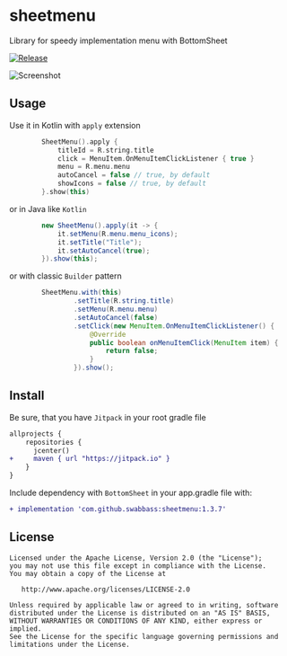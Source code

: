 # sheetmenu
Library for speedy implementation menu with BottomSheet

[![Release](https://jitpack.io/v/whalemare/sheetmenu.svg)](https://jitpack.io/#whalemare/sheetmenu)

![Screenshot](screens/1.3.2.gif)

Usage
-----

Use it in Kotlin with `apply` extension

```kotlin
        SheetMenu().apply {
            titleId = R.string.title
            click = MenuItem.OnMenuItemClickListener { true }
            menu = R.menu.menu
            autoCancel = false // true, by default
            showIcons = false // true, by default
        }.show(this)
```

or in Java like `Kotlin`

```java
        new SheetMenu().apply(it -> {
            it.setMenu(R.menu.menu_icons);
            it.setTitle("Title");
            it.setAutoCancel(true); 
        }).show(this);
```

or with classic `Builder` pattern 

```java
        SheetMenu.with(this)
                .setTitle(R.string.title)
                .setMenu(R.menu.menu)
                .setAutoCancel(false)
                .setClick(new MenuItem.OnMenuItemClickListener() {
                    @Override
                    public boolean onMenuItemClick(MenuItem item) {
                        return false;
                    }
                }).show();
```

Install
-------

Be sure, that you have `Jitpack` in your root gradle file

```diff
allprojects {
    repositories {
      jcenter()
+     maven { url "https://jitpack.io" }
    }
}
```

Include dependency with `BottomSheet` in your app.gradle file with:

```diff
+ implementation 'com.github.swabbass:sheetmenu:1.3.7'
```


License
-------

    Licensed under the Apache License, Version 2.0 (the "License");
    you may not use this file except in compliance with the License.
    You may obtain a copy of the License at

       http://www.apache.org/licenses/LICENSE-2.0

    Unless required by applicable law or agreed to in writing, software
    distributed under the License is distributed on an "AS IS" BASIS,
    WITHOUT WARRANTIES OR CONDITIONS OF ANY KIND, either express or implied.
    See the License for the specific language governing permissions and
    limitations under the License.
